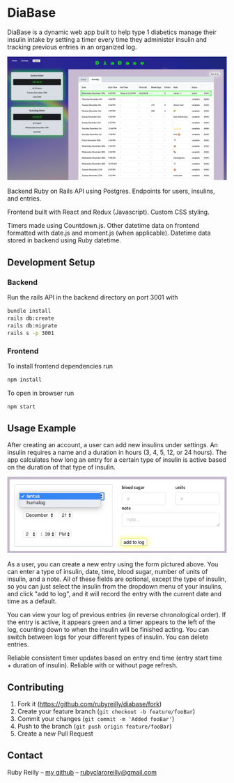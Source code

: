 # DiaBase

DiaBase is a dynamic web app built to help type 1 diabetics manage their insulin intake by setting a timer every time they administer insulin and tracking previous entries in an organized log.

![db-screenshot.png](db-screenshot.png)

Backend Ruby on Rails API using Postgres. Endpoints for users, insulins, and entries.

Frontend built with React and Redux (Javascript). Custom CSS styling.

Timers made using Countdown.js. Other datetime data on frontend formatted with date.js and moment.js (when applicable). Datetime data stored in backend using Ruby datetime.

## Development Setup

### Backend

Run the rails API in the backend directory on port 3001 with

```bash
bundle install
rails db:create
rails db:migrate
rails s -p 3001
```

### Frontend
To install frontend dependencies run

```bash
npm install
```
To open in browser run

```bash
npm start
```

## Usage Example
After creating an account, a user can add new insulins under settings. An insulin requires a name and a duration in hours (3, 4, 5, 12, or 24 hours). The app calculates how long an entry for a certain type of insulin is active based on the duration of that type of insulin.

![form.png](form.png)

As a user, you can create a new entry using the form pictured above. You can enter a type of insulin, date, time, blood sugar, number of units of insulin, and a note. All of these fields are optional, except the type of insulin, so you can just select the insulin from the dropdown menu of your insulins, and click "add to log", and it will record the entry with the current date and time as a default.

You can view your log of previous entries (in reverse chronological order). If the entry is active, it appears green and a timer appears to the left of the log, counting down to when the insulin will be finished acting. You can switch between logs for your different types of insulin. You can delete entries.

Reliable consistent timer updates based on entry end time (entry start time + duration of insulin). Reliable with or without page refresh.

## Contributing
1.  Fork it (https://github.com/rubyreilly/diabase/fork)
2.  Create your feature branch (`git checkout -b feature/fooBar`)
3.  Commit your changes (`git commit -m 'Added fooBar'`)
4.  Push to the branch (`git push origin feature/fooBar`)
5.  Create a new Pull Request

## Contact

Ruby Reilly – [my github](https://github.com/rubyreilly) – [rubyclaroreilly@gmail.com](mailto:rubyclaroreilly@gmail.com)
